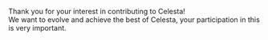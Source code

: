 Thank you for your interest in contributing to Celesta!  
We want to evolve and achieve the best of Celesta, your participation in this is very important.